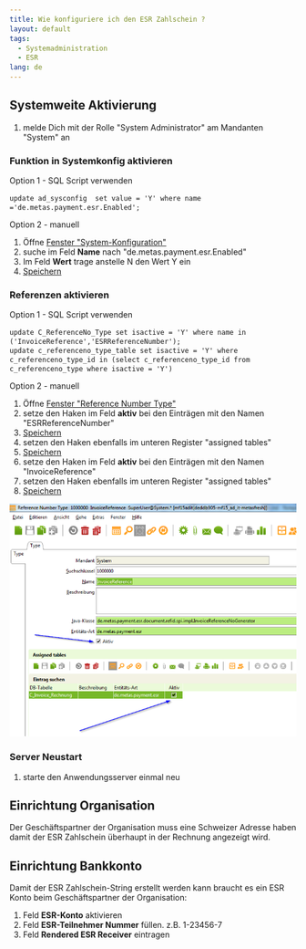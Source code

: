```yaml
---
title: Wie konfiguriere ich den ESR Zahlschein ?
layout: default
tags:
  - Systemadministration
  - ESR
lang: de
---
```


## Systemweite Aktivierung

1. melde Dich mit der Rolle "System Administrator" am Mandanten "System" an

### Funktion in Systemkonfig aktivieren

Option 1 - SQL Script verwenden

```
update ad_sysconfig  set value = 'Y' where name ='de.metas.payment.esr.Enabled';
```

Option 2 - manuell

1. Öffne [Fenster "System-Konfiguration"](Wie_finde_und_öffne_ich_ein_Fenster)
1. suche im Feld **Name** nach "de.metas.payment.esr.Enabled"
1. Im Feld **Wert** trage anstelle N den Wert Y ein
1. [Speichern](Wie_lege_ich_einen_neuen_datensatz_an)

### Referenzen aktivieren
Option 1 - SQL Script verwenden

```
update C_ReferenceNo_Type set isactive = 'Y' where name in ('InvoiceReference','ESRReferenceNumber');
update c_referenceno_type_table set isactive = 'Y' where c_referenceno_type_id in (select c_referenceno_type_id from c_referenceno_type where isactive = 'Y')
```

Option 2 - manuell

1. Öffne [Fenster "Reference Number Type"](Wie_finde_und_öffne_ich_ein_Fenster)
1. setze den Haken im Feld **aktiv** bei den Einträgen mit den Namen "ESRReferenceNumber" 
1. [Speichern](Wie_lege_ich_einen_neuen_datensatz_an)
1. setzen den Haken ebenfalls im unteren Register "assigned tables"
1. [Speichern](Wie_lege_ich_einen_neuen_datensatz_an)
1. setze den Haken im Feld **aktiv** bei den Einträgen mit den Namen "InvoiceReference"
1. setzen den Haken ebenfalls im unteren Register "assigned tables"
1. [Speichern](Wie_lege_ich_einen_neuen_datensatz_an)

![img](..\images\de_reference_number_type.png)

### Server Neustart
1. starte den Anwendungsserver einmal neu

## Einrichtung Organisation

Der Geschäftspartner der Organisation muss eine Schweizer Adresse haben damit der ESR Zahlschein überhaupt in der Rechnung angezeigt wird.

## Einrichtung Bankkonto

Damit der ESR Zahlschein-String erstellt werden kann braucht es ein ESR Konto beim Geschäftspartner der Organisation:

1. Feld **ESR-Konto** aktivieren
1. Feld **ESR-Teilnehmer Nummer** füllen. z.B. 1-23456-7
1. Feld **Rendered ESR Receiver** eintragen